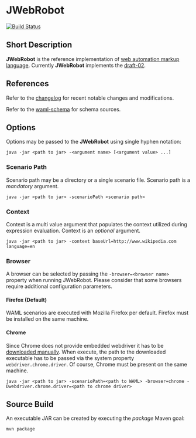# JWebRobot

[![Build Status](https://travis-ci.org/automate-website/jwebrobot.svg?branch=master)](https://travis-ci.org/automate-website/jwebrobot)

## Short Description

**JWebRobot** is the reference implementation of [web automation markup language]. Currently **JWebRobot** implements the [draft-02].

## References
Refer to the [changelog] for recent notable changes and modifications.

Refer to the [waml-schema] for schema sources.

## Options
Options may be passed to the **JWebRobot** using single hyphen notation:

```
java -jar <path to jar> -<argument name> [<argument value> ...]
```

### Scenario Path
Scenario path may be a directory or a single scenario file. Scenario path is a *mandatory* argument.

```
java -jar <path to jar> -scenarioPath <scenario path>
```

### Context
Context is a multi value argument that populates the context utilized during expression evaluation. Context is an *optional* argument.

```
java -jar <path to jar> -context baseUrl=http://www.wikipedia.com language=en
```

### Browser

A browser can be selected by passing the ```-browser=<browser name>``` property when running JWebRobot. Please consider 
that some browsers require additional configuration parameters.

#### Firefox (Default)

WAML scenarios are executed with Mozilla Firefox per default. Firefox must be installed on the same machine.  

#### Chrome

Since Chrome does not provide embedded webdriver it has to be [downloaded manually](webdriver-chrome). When execute, the 
path to the downloaded executable has to be passed via the system property ```webdriver.chrome.driver```. Of course, 
Chrome must be present on the same machine.

```
java -jar <path to jar> -scenarioPath=<path to WAML> -browser=chrome -Dwebdriver.chrome.driver=<path to chrome driver>
```

## Source Build

An executable JAR can be created by executing the _package_ Maven goal:

```
mvn package
```

[webdriver-chrome]: http://chromedriver.storage.googleapis.com/index.html
[changelog]: CHANGELOG.md
[waml-schema]: http://waml-schema.org
[web automation markup language]: https://github.com/automate-website/waml
[draft-02]: http://waml-schema.org/draft-02/schema#
